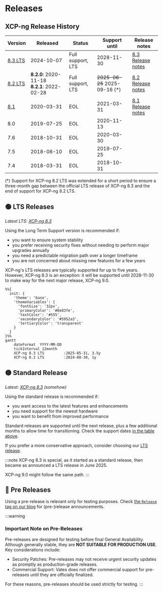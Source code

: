 # Releases

## XCP-ng Release History

| Version                   | Released   | Status               | Support until                                | Release notes                        |
| ---                       | ---        | ---                  | ---                                          | ---                                  |
| [8.3 LTS](release-8-3.md)     | 2024-10-07 | Full support, LTS    | 2028-11-30                                   | [8.3 Release notes](release-8-3.md)  |
| [8.2 LTS](release-8-2.md) | **8.2.0**:&nbsp;2020-11-18<br/>**8.2.1**:&nbsp;2022-02-28 | Full support, LTS    | ~~2025-06-25~~ 2025-09-16 (*)           | [8.2 Release notes](release-8-2.md)  |
| [8.1](release-8-1.md)     | 2020-03-31 | EOL                  | 2021-03-31                                   | [8.1 Release notes](release-8-1.md)  |
| 8.0                       | 2019-07-25 | EOL                  | 2020-11-13                                   |                                      |
| 7.6                       | 2018-10-31 | EOL                  | 2020-03-30                                   |                                      |
| 7.5                       | 2018-08-10 | EOL                  | 2019-07-25                                   |                                      |
| 7.4                       | 2018-03-31 | EOL                  | 2018-10-31                                   |                                      |

(*) Support for XCP-ng 8.2 LTS was extended for a short period to ensure a three-month gap between the official LTS release of XCP-ng 8.3 and the end of support for XCP-ng 8.2 LTS.

## 🟢 LTS Releases

*Latest LTS: [XCP-ng 8.3](release-8-3.md)*

Using the Long Term Support version is recommended if:

* you want to ensure system stability
* you prefer receiving security fixes without needing to perform major upgrades annually
* you need a predictable migration path over a longer timeframe
* you are not concerned about missing new features for a few years

XCP-ng's LTS releases are typically supported for up to five years. However, XCP-ng 8.3 is an exception: it will be supported until 2028-11-30 to make way for the next major release, XCP-ng 9.0.

```mermaid
%%{
  init: {
    'theme': 'base',
    'themeVariables': {
      'fontSize': '32px',
      'primaryColor': '#8e83fe',
      'textColor': '#555',
      'secondaryColor': '#5952a3',
      'tertiaryColor': 'transparent'
    }
  }
}%%
gantt
    dateFormat  YYYY-MM-DD
    tickInterval 12month
    XCP-ng 8.3 LTS         :2025-05-31, 3.5y
    XCP-ng 8.2 LTS         :2024-08-30, 1y
```

## 🟡 Standard Release

*Latest: [XCP-ng 8.3](release-8-3.md) (somehow)*

Using the standard release is recommended if:

* you want access to the latest features and enhancements
* you need support for the newest hardware
* you want to benefit from improved performance

Standard releases are supported until the next release, plus a few additional months to allow time for transitioning. Check the support dates [in the table above](#xcp-ng-release-history).

If you prefer a more conservative approach, consider choosing our [LTS release](#-lts-releases).

:::note
XCP-ng 8.3 is special, as it started as a standard release, then became as announced a LTS release in June 2025.

XCP-ng 9.0 might follow the same path.
:::


## 🔴 Pre Releases

Using a pre-release is relevant only for testing purposes. Check [the `Release` tag on our blog](https://xcp-ng.org/blog/tag/release/) for (pre-)release announcements.

:::warning
### Important Note on Pre-Releases

Pre-releases are designed for testing before final General Availability. Although generally stable, they are **NOT SUITABLE FOR PRODUCTION USE**. Key considerations include:

* Security Patches: Pre-releases may not receive urgent security updates as promptly as production-grade releases.
* Commercial Support: Vates does not offer commercial support for pre-releases until they are officially finalized.

For these reasons, pre-releases should be used strictly for testing.
:::
